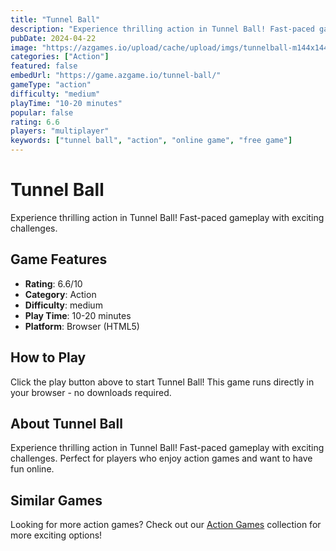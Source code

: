 ```yaml
---
title: "Tunnel Ball"
description: "Experience thrilling action in Tunnel Ball! Fast-paced gameplay with exciting challenges."
pubDate: 2024-04-22
image: "https://azgames.io/upload/cache/upload/imgs/tunnelball-m144x144.webp"
categories: ["Action"]
featured: false
embedUrl: "https://game.azgame.io/tunnel-ball/"
gameType: "action"
difficulty: "medium"
playTime: "10-20 minutes"
popular: false
rating: 6.6
players: "multiplayer"
keywords: ["tunnel ball", "action", "online game", "free game"]
---
```


# Tunnel Ball

Experience thrilling action in Tunnel Ball! Fast-paced gameplay with exciting challenges.

## Game Features

- **Rating**: 6.6/10
- **Category**: Action
- **Difficulty**: medium
- **Play Time**: 10-20 minutes
- **Platform**: Browser (HTML5)

## How to Play

Click the play button above to start Tunnel Ball! This game runs directly in your browser - no downloads required.

## About Tunnel Ball

Experience thrilling action in Tunnel Ball! Fast-paced gameplay with exciting challenges. Perfect for players who enjoy action games and want to have fun online.

## Similar Games

Looking for more action games? Check out our [Action Games](/categories/action) collection for more exciting options!
